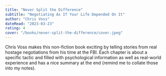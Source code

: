 ```yaml
---
title: "Never Split the Difference"
subtitle: "Negotiating As If Your Life Depended On It"
author: "Chris Voss"
dateRead: "2023-03-23"
rating: 4
cover: "/books/never-split-the-difference/cover.jpeg"
---
```


Chris Voss makes this non-fiction book exciting by telling stories from real 
hostage negotiations from his time at the FBI.
Each chapter is about a specific tactic and filled with psychological 
information as well as real-world experience and has a nice summary at the end 
(remind me to collate those into my notes).
